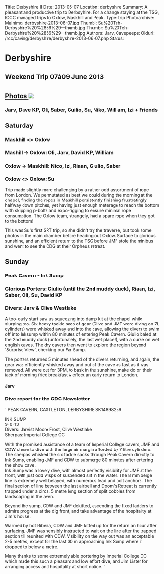 Title: Derbyshire II
Date: 2013-06-07
Location: derbyshire
Summary:  A pleasant and productive trip to Derbsyhire. For a change staying at the TSG, ICCC managed trips to Oxlow, Maskhill and Peak.
Type: trip
Photoarchive:
Mainimg: derbyshire-2013-06-07.jpg
Thumbl: Su%20Teh-Derbyshire%20%2856%29--thumb.jpg
Thumbr: Su%20Teh-Derbyshire%20%2856%29--thumb.jpg
Authors: Jarv, 
Cavepeeps:
Oldurl: /rcc/caving/derbyshire/derbyshire-2013-06-07.php
Status:

#  Derbyshire 

##  Weekend Trip 07â09 June 2013 

##  [ Photos ](/caving/photo_archive/trips/2013-06-07%20-%20derbyshire/) [ ![](derbyshire-2013-06-07.jpg) ](/caving/photo_archive/trips/2013-06-07%20-%20derbyshire/)

###  Jarv, Dave KP, Oli, Saber, Guilio, Su, Niko, William, Izi + Friends 

##  Saturday 

###  Maskhill &lt;&gt; Oxlow 

###  Mashill -&gt; Oxlow: Oli, Jarv, David KP, William 

###  Oxlow -&gt; Maskhill: Nico, Izi, Riaan, Giulio, Saber 

###  Oxlow &lt;&gt; Oxlow: Su 

Trip made slightly more challenging by a rather odd assortment of rope from London. We permutated as best we could during the morning at the chapel, finding the ropes in Maskhill persistently finishing frustratingly halfway down pitches, yet having just enough meterage to reach the bottom with skipping p-bolts and expo-rigging to ensure minimal rope consumption. The Oxlow team, strangely, had a spare rope when they got to the bottom! 

This was Su's first SRT trip, so she didn't try the traverse, but took some photos in the main chamber before heading out Oxlow. Surface to glorious sunshine, and an efficient return to the TSG before JMF stole the minibus and went to see the CDG at their Orpheus retreat. 

##  Sunday 

###  Peak Cavern - Ink Sump 

###  Glorious Porters: Giulio (until the 2nd muddy duck), Riaan, Izi, Saber, Oli, Su, David KP 

###  Divers: Jarv &amp; Clive Westlake 

A too-early start saw us squeezing into damp kit at the chapel while slurping tea. Six heavy tackle sacs of gear (Clive and JMF were diving on 7L cylinders) were whisked away and into the cave, allowing the divers to swim off into Inksump within 80 minutes of entering Peak Cavern. Giulio baled at the 2nd muddy duck (unfortunately, the last wet place!), with a curse on wet english caves. The dry cavers then went to explore the region beyond 'Surprise View', checking out Far Sump. 

The porters returned 5 minutes ahead of the divers returning, and again, the gear was efficiently whisked away and out of the cave as fast as it was removed. All were out for 3PM, to bask in the sunshine, make do on their lack of morning fried breakfast &amp; effect an early return to London. 

####  Jarv 

###  Dive report for the CDG Newsletter 

` PEAK CAVERN, CASTLETON, DERBYSHIRE SK14898259   
  
INK SUMP   
9-6-13   
Divers: Jarvist Moore Frost, Clive Westlake   
Sherpas: Imperial College CC   
  
With the promised assistance of a team of Imperial College cavers, JMF and CDW chose to dive with the large air margin afforded by 7 litre cylinders. The sherpas whisked the six tackle sacks through Peak Cavern directly to Ink Sump, enabling JMF and CDW to submerge 80 minutes after entering the show cave.   
Ink Sump was a lovely dive, with almost perfectly visibility for JMF at the front, with just odd wisps of suspended silt in the water. The 8 mm beige line is extremely well belayed, with numerous lead and bolt anchors. The final section of line between the last airbell and Doom's Retreat is currently trapped under a circa. 5 metre long section of split cobbles from landscaping in the aven.   
  
Beyond the sump, CDW and JMF dekitted, ascending the fixed ladders to admire progress at the dig front, and take advantage of the hospitality at Jim's house.   
  
Warmed by hot Ribena, CDW and JMF kitted up for the return an hour after surfacing. JMF was sensibly instructed to wait on the line after the trapped section till reunited with CDW. Visibility on the way out was an acceptable 2-5 metres, except for the last 30 m approaching Ink Sump where it dropped to below a metre.   
  
Many thanks to some extremely able portering by Imperial College CC which made this such a pleasant and low effort dive, and Jim Lister for arranging access and hospitality at short notice. `
